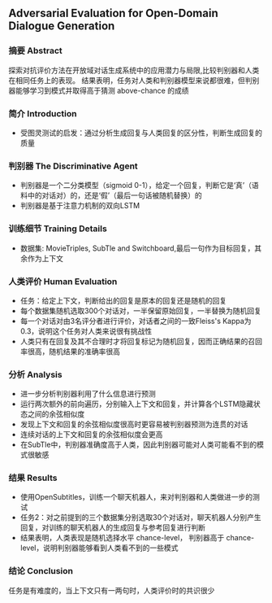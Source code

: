 ## Adversarial Evaluation for Open-Domain Dialogue Generation
### 摘要 Abstract
探索对抗评价方法在开放域对话生成系统中的应用潜力与局限,比较判别器和人类在相同任务上的表现。
结果表明，任务对人类和判别器模型来说都很难，但判别器能够学习到模式并取得高于猜测 above-chance 的成绩

### 简介 Introduction
- 受图灵测试的启发：通过分析生成回复与人类回复的区分性，判断生成回复的质量

### 判别器 The Discriminative Agent
- 判别器是一个二分类模型（sigmoid 0-1），给定一个回复，判断它是‘真’（语料中的对话对）的，还是‘假’（最后一句话被随机替换）的
- 判别器是基于注意力机制的双向LSTM

### 训练细节 Training Details
- 数据集: MovieTriples, SubTle and Switchboard,最后一句作为目标回复，其余作为上下文


### 人类评价 Human Evaluation
- 任务：给定上下文，判断给出的回复是原本的回复还是随机的回复
- 每个数据集随机选取300个对话对，一半保留原始回复，一半替换为随机回复
- 每一个对话对由3名评分者进行评价，对话者之间的一致Fleiss's Kappa为0.3，说明这个任务对人类来说很有挑战性
- 人类只有在回复及其不合理时才将回复标记为随机回复，因而正确结果的召回率很高，随机结果的准确率很高

### 分析 Analysis
- 进一步分析判别器利用了什么信息进行预测
- 运行两次额外的前向遍历，分别输入上下文和回复，并计算各个LSTM隐藏状态之间的余弦相似度
- 发现上下文和回复的余弦相似度很高时更容易被判别器预测为连贯的对话
- 连续对话的上下文和回复的余弦相似度会更高
- 在SubTle中，判别器准确度高于人类，因此判别器可能对人类可能看不到的模式很敏感

### 结果 Results
- 使用OpenSubtitles，训练一个聊天机器人，来对判别器和人类做进一步的测试
- 任务2：对之前提到的三个数据集分别选取30个对话对，聊天机器人分别产生回复，对训练的聊天机器人的生成回复与参考回复进行判断
- 结果表明，人类表现是随机选择水平 chance-level， 判别器高于 chance-level，说明判别器能够看到人类看不到的一些模式

### 结论 Conclusion
任务是有难度的，当上下文只有一两句时，人类评价时的共识很少
